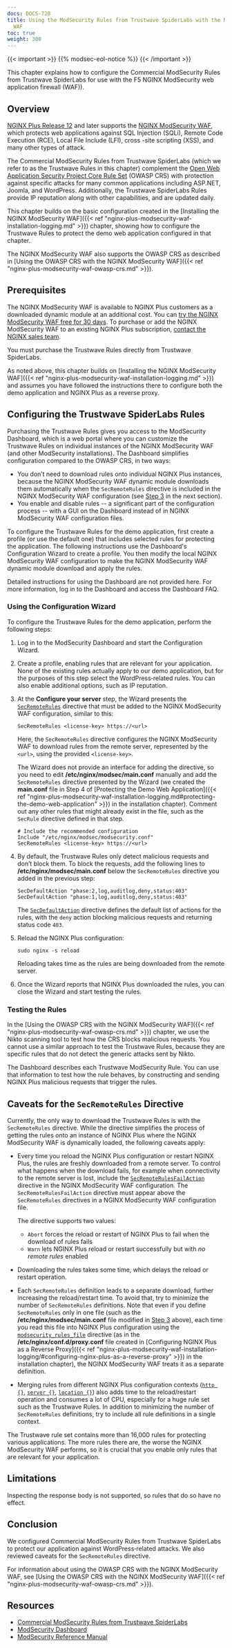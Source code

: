 ```yaml
---
docs: DOCS-728
title: Using the ModSecurity Rules from Trustwave SpiderLabs with the NGINX ModSecurity
  WAF
toc: true
weight: 300
---
```


{{< important >}}
{{% modsec-eol-notice %}}
{{< /important >}}

This chapter explains how to configure the Commercial ModSecurity Rules from Trustwave SpiderLabs for use with the F5 NGINX ModSecurity web application firewall (WAF)).

<span id="waf-trustwave_overview"></span>

## Overview

<a target="_blank" href="https://docs.nginx.com/nginx/releases/#nginx-plus-release-12-r12">NGINX Plus Release 12</a> and later supports the [NGINX ModSecurity WAF](https://www.nginx.com/products/nginx/modules/nginx-waf/), which protects web applications against SQL Injection (SQLi), Remote Code Execution (RCE), Local File Include (LFI), cross -site scripting (XSS), and many other types of attack.

The Commercial ModSecurity Rules from Trustwave SpiderLabs (which we refer to as the Trustwave Rules in this chapter) complement the [Open Web Application Security Project Core Rule Set](https://www.owasp.org/index.php/Category:OWASP_ModSecurity_Core_Rule_Set_Project) (OWASP CRS) with protection against specific attacks for many common applications including ASP.NET, Joomla, and WordPress. Additionally, the Trustwave SpiderLabs Rules provide IP reputation along with other capabilities, and are updated daily.

This chapter builds on the basic configuration created in the [Installing the NGINX ModSecurity WAF]({{< ref "nginx-plus-modsecurity-waf-installation-logging.md" >}}) chapter, showing how to configure the Trustwave Rules to protect the demo web application configured in that chapter.

The NGINX ModSecurity WAF also supports the OWASP CRS as described in [Using the OWASP CRS with the NGINX ModSecurity WAF]({{< ref "nginx-plus-modsecurity-waf-owasp-crs.md" >}}).

<span id="waf-trustwave_prerequisites"></span>

## Prerequisites

The NGINX ModSecurity WAF is available to NGINX Plus customers as a downloaded dynamic module at an additional cost. You can [try the NGINX ModSecurity WAF free for 30 days](https://www.nginx.com/free-trial-request/). To purchase or add the NGINX ModSecurity WAF to an existing NGINX Plus subscription, [contact the NGINX sales team](https://www.nginx.com/contact-sales/).

You must purchase the Trustwave Rules directly from Trustwave SpiderLabs.

As noted above, this chapter builds on [Installing the NGINX ModSecurity WAF]({{< ref "nginx-plus-modsecurity-waf-installation-logging.md" >}}) and assumes you have followed the instructions there to configure both the demo application and NGINX Plus as a reverse proxy.

<span id="waf-trustwave_configure"></span>

## Configuring the Trustwave SpiderLabs Rules

Purchasing the Trustwave Rules gives you access to the ModSecurity Dashboard, which is a web portal where you can customize the Trustwave Rules on individual instances of the NGINX ModSecurity WAF (and other ModSecurity installations). The Dashboard simplifies configuration compared to the OWASP CRS, in two ways:

- You don’t need to download rules onto individual NGINX Plus instances, because the NGINX ModSecurity WAF dynamic module downloads them automatically when the `SecRemoteRules` directive is included in the NGINX ModSecurity WAF configuration (see [Step 3](#waf-trustwave_configure-your-server) in the next section).
- You enable and disable rules -- a significant part of the configuration process -- with a GUI on the Dashboard instead of in NGINX ModSecurity WAF configuration files.

To configure the Trustwave Rules for the demo application, first create a profile (or use the default one) that includes selected rules for protecting the application. The following instructions use the Dashboard's Configuration Wizard to create a profile. You then modify the local NGINX ModSecurity WAF configuration to make the NGINX ModSecurity WAF dynamic module download and apply the rules.

Detailed instructions for using the Dashboard are not provided here. For more information, log in to the Dashboard and access the Dashboard FAQ.

<span id="waf-trustwave_configure_wizard"></span>

### Using the Configuration Wizard

To configure the Trustwave Rules for the demo application, perform the following steps:

1. Log in to the ModSecurity Dashboard and start the Configuration Wizard.

2. Create a profile, enabling rules that are relevant for your application. None of the existing rules actually apply to our demo application, but for the purposes of this step select the WordPress‑related rules. You can also enable additional options, such as IP reputation.

    <span id="waf-trustwave_configure-your-server"></span>
3. At the **Configure your server** step, the Wizard presents the [`SecRemoteRules`](https://github.com/SpiderLabs/ModSecurity/wiki/Reference-Manual-(v2.x)#SecRemoteRules) directive that must be added to the  NGINX ModSecurity WAF configuration, similar to this:

    ```nginx
    SecRemoteRules <license‑key> https://<url>
    ```

    Here, the `SecRemoteRules` directive configures the NGINX ModSecurity WAF to download rules from the remote server, represented by the `<url>`, using the provided `<license‑key>`.

    The Wizard does not provide an interface for adding the directive, so you need to edit **/etc/nginx/modsec/main.conf** manually and add the `SecRemoteRules` directive presented by the Wizard (we created the **main.conf** file in Step 4 of [Protecting the Demo Web Application]({{< ref "nginx-plus-modsecurity-waf-installation-logging.md#protecting-the-demo-web-application" >}}) in the installation chapter). Comment out any other rules that might already exist in the file, such as the `SecRule` directive defined in that step.

    ```nginx
    # Include the recommended configuration
    Include "/etc/nginx/modsec/modsecurity.conf"
    SecRemoteRules <license‑key> https://<url>
    ```

4. By default, the Trustwave Rules only detect malicious requests and don’t block them. To block the requests, add the following lines to **/etc/nginx/modsec/main.conf** below the `SecRemoteRules` directive you added in the previous step:

    ```nginx
    SecDefaultAction "phase:2,log,auditlog,deny,status:403"
    SecDefaultAction "phase:1,log,auditlog,deny,status:403"
    ```

    The [`SecDefaultAction`](https://github.com/SpiderLabs/ModSecurity/wiki/Reference-Manual-(v2.x)#SecDefaultAction) directive defines the default list of actions for the rules, with the `deny` action blocking malicious requests and returning status code `403`.

5. Reload the NGINX Plus configuration:

    ```none
    sudo nginx -s reload
    ```

    Reloading takes time as the rules are being downloaded from the remote server.

6. Once the Wizard reports that NGINX Plus downloaded the rules, you can close the Wizard and start testing the rules.

<span id="waf-trustwave_configure_test"></span>

### Testing the Rules

In the [Using the OWASP CRS with the NGINX ModSecurity WAF]({{< ref "nginx-plus-modsecurity-waf-owasp-crs.md" >}}) chapter, we use the Nikto scanning tool to test how the CRS blocks malicious requests. You cannot use a similar approach to test the Trustwave Rules, because they are specific rules that do not detect the generic attacks sent by Nikto.

The Dashboard describes each Trustwave ModSecurity Rule. You can use that information to test how the rule behaves, by constructing and sending NGINX Plus malicious requests that trigger the rules.

<span id="waf-trustwave_caveats"></span>

## Caveats for the `SecRemoteRules` Directive

Currently, the only way to download the Trustwave Rules is with the `SecRemoteRules` directive. While the directive simplifies the process of getting the rules onto an instance of NGINX Plus where the NGINX ModSecurity WAF is dynamically loaded, the following caveats apply:

- Every time you reload the NGINX Plus configuration or restart NGINX Plus, the rules are freshly downloaded from a remote server. To control what happens when the download fails, for example when connectivity to the remote server is lost, include the [`SecRemoteRulesFailAction`](https://github.com/SpiderLabs/ModSecurity/wiki/Reference-Manual-(v2.x)#SecRemoteRulesFailAction) directive in the NGINX ModSecurity WAF configuration. The `SecRemoteRulesFailAction` directive must appear above the `SecRemoteRules` directives in a NGINX ModSecurity WAF configuration file.

   The directive supports two values:

  - `Abort` forces the reload or restart of NGINX Plus to fail when the download of rules fails
  - `Warn` lets NGINX Plus reload or restart successfully but with _no remote rules_ enabled

- Downloading the rules takes some time, which delays the reload or restart operation.

- Each `SecRemoteRules` definition leads to a separate download, further increasing the reload/restart time. To avoid that, try to minimize the number of `SecRemoteRules` definitions. Note that even if you define `SecRemoteRules` only in one file (such as the **/etc/nginx/modsec/main.conf** file modified in [Step 3](#waf-trustwave_configure-your-server) above), each time you read this file into NGINX Plus configuration using the [`modsecurity_rules_file`](https://github.com/SpiderLabs/ModSecurity-nginx#modsecurity_rules_file) directive (as in the **/etc/nginx/conf.d/proxy.conf** file created in [Configuring NGINX Plus as a Reverse Proxy]({{< ref "nginx-plus-modsecurity-waf-installation-logging/#configuring-nginx-plus-as-a-reverse-proxy" >}}) in the installation chapter), the NGINX ModSecurity WAF treats it as a separate definition.

- Merging rules from different NGINX Plus configuration contexts ([`http {}`](https://nginx.org/en/docs/http/ngx_http_core_module.html#http), [`server {}`](https://nginx.org/en/docs/http/ngx_http_core_module.html#server), [`location {}`](http://nginx.org/en/docs/http/ngx_http_core_module.html#location)) also adds time to the reload/restart operation and consumes a lot of CPU, especially for a huge rule set such as the Trustwave Rules. In addition to minimizing the number of `SecRemoteRules` definitions, try to include all rule definitions in a single context.

The Trustwave rule set contains more than 16,000 rules for protecting various applications. The more rules there are, the worse the NGINX ModSecurity WAF performs, so it is crucial that you enable only rules that are relevant for your application.

<span id="waf-trustwave_limitations"></span>

## Limitations

Inspecting the response body is not supported, so rules that do so have no effect.

<span id="waf-trustwave_conclusion"></span>

## Conclusion

We configured Commercial ModSecurity Rules from Trustwave SpiderLabs to protect our application against WordPress‑related attacks. We also reviewed caveats for the `SecRemoteRules` directive.

For information about using the OWASP CRS with the NGINX ModSecurity WAF, see [Using the OWASP CRS with the NGINX ModSecurity WAF]({{< ref "nginx-plus-modsecurity-waf-owasp-crs.md" >}}).

<span id="waf-trustwave_resources"></span>

## Resources

- [Commercial ModSecurity Rules from Trustwave SpiderLabs](http://modsecurity.org)
- [ModSecurity Dashboard](https://modsecurity.org/)
- [ModSecurity Reference Manual](https://github.com/SpiderLabs/ModSecurity/wiki/Reference-Manual-(v2.x)#ModSecurityreg_Reference_Manual)
